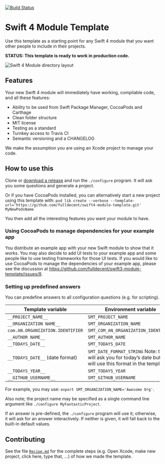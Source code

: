[![Build Status](https://travis-ci.org/fulldecent/swift4-module-template.svg?branch=master)](https://travis-ci.org/fulldecent/swift4-module-template)

# Swift 4 Module Template
Use this template as a starting point for any Swift 4 module that you want other people to include in their projects.

**STATUS: This template is ready to work in production code.**

![Swift 4 Module directory layout](https://user-images.githubusercontent.com/382183/27513507-9799806c-5936-11e7-8d76-4c2ba3019bf9.png)

## Features
Your new Swift 4 module will immediately have working, compilable code, and all these features:

-   Ability to be used from Swift Package Manager, CocoaPods and Carthage
-   Clean folder structure
-   MIT license
-   Testing as a standard
-   Turnkey access to Travis CI
-   Semantic versioning and a CHANGELOG

We make the assumption you are using an Xcode project to manage your code.

## How to use this

Clone or [download a release](https://github.com/fulldecent/swift-package/releases) and run the  `./configure` program. It will ask you some questions and generate a project.

Or if you have CocoaPods installed, you can alternatively start a new project using this template with: `pod lib create --verbose --template-url='https://github.com/fulldecent/swift4-module-template.git' MyNewPodsName`

You then add all the interesting features you want your module to have.

### Using CocoaPods to manage dependencies for your example app

You distribute an example app with your new Swift module to show that it works. You may also decide to add UI tests to your example app and some people like to use testing frameworks for those UI tests. If you would like to use CocoaPods to manage the dependencies of your example app, please see the discussion at https://github.com/fulldecent/swift3-module-template/issues/8.

### Setting up predefined answers

You can predefine answers to all configuration questions (e.g. for scripting).

| Template variable                | Environment variable                     |
| -------------------------------- | ---------------------------------------- |
| `__PROJECT_NAME__`               | `SMT_PROJECT_NAME`                       |
| `__ORGANIZATION NAME__`          | `SMT_ORGANIZATION_NAME`                  |
| `com.AN.ORGANIZATION.IDENTIFIER` | `SMT_COM_AN_ORGANIZATION_IDENTIFIER`     |
| `__AUTHOR NAME__`                | `SMT_AUTHOR_NAME`                        |
| `__TODAYS_DATE__`                | `SMT_TODAYS_DATE`                        |
| `__TODAYS_DATE__` (date format)  | `SMT_DATE_FORMAT_STRING` Note: this will ask you for today’s date but it will use this format in the template. |
| `__TODAYS_YEAR__`                | `SMT_TODAYS_YEAR`                        |
| `__GITHUB_USERNAME__`            | `SMT_GITHUB_USERNAME`                    |

For example, you may use: `export SMT_ORGANIZATION_NAME='Awesome Org'`.

Also note; the project name may be specified as a single command line argument like `./configure MyFantasticProject`.

If an answer is pre-defined, the `./configure` program will use it; otherwise, it will ask for an answer interactively. If neither is given, it will fall back to the built-in default values.

## Contributing

See the file [`Recipe.md`](Recipe.md) for the complete steps (e.g. Open Xcode, make new project, click here, type that, ...) of how we made the template.
